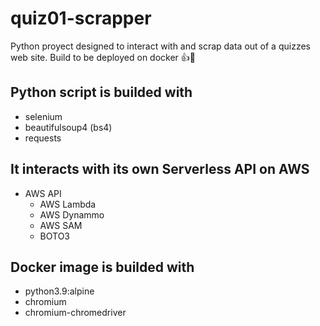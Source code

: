 # quiz01-scrapper

Python proyect designed to interact with and scrap data out of a quizzes web site.
Build to be deployed on docker :thumbsup::whale:

## Python script is builded with

- selenium
- beautifulsoup4 (bs4)
- requests

## It interacts with its own Serverless API on AWS

- AWS API
  - AWS Lambda
  - AWS Dynammo
  - AWS SAM
  - BOTO3

## Docker image is builded with

- python3.9:alpine
- chromium
- chromium-chromedriver